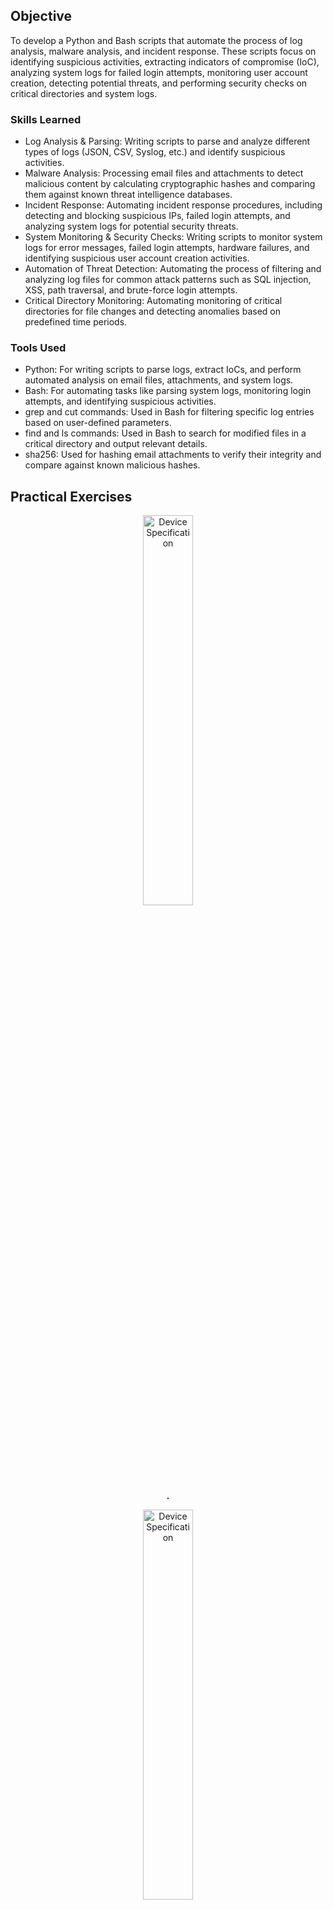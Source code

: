 ## Objective

To develop a Python and Bash scripts that automate the process of log analysis, malware analysis, and incident response. These scripts focus on identifying suspicious activities, extracting indicators of compromise (IoC), analyzing system logs for failed login attempts, monitoring user account creation, detecting potential threats, and performing security checks on critical directories and system logs.

### Skills Learned

- Log Analysis & Parsing: Writing scripts to parse and analyze different types of logs (JSON, CSV, Syslog, etc.) and identify suspicious activities.
- Malware Analysis: Processing email files and attachments to detect malicious content by calculating cryptographic hashes and comparing them against known threat intelligence databases.
- Incident Response: Automating incident response procedures, including detecting and blocking suspicious IPs, failed login attempts, and analyzing system logs for potential security threats.
- System Monitoring & Security Checks: Writing scripts to monitor system logs for error messages, failed login attempts, hardware failures, and identifying suspicious user account creation activities.
- Automation of Threat Detection: Automating the process of filtering and analyzing log files for common attack patterns such as SQL injection, XSS, path traversal, and brute-force login attempts.
- Critical Directory Monitoring: Automating monitoring of critical directories for file changes and detecting anomalies based on predefined time periods.

### Tools Used

- Python: For writing scripts to parse logs, extract IoCs, and perform automated analysis on email files, attachments, and system logs.
- Bash: For automating tasks like parsing system logs, monitoring login attempts, and identifying suspicious activities.
- grep and cut commands: Used in Bash for filtering specific log entries based on user-defined parameters.
- find and ls commands: Used in Bash to search for modified files in a critical directory and output relevant details.
- sha256: Used for hashing email attachments to verify their integrity and compare against known malicious hashes.

## Practical Exercises

<p align="center">
<img src="https://imgur.com/" height="40%" width="40%" alt="Device Specification"/>
<br/>
<b>.</b>
<br/>

<p align="center">
<img src="https://imgur.com/" height="40%" width="40%" alt="Device Specification"/>
<br/>
<b>.</b>
<br/>

<p align="center">
<img src="https://imgur.com/" height="40%" width="40%" alt="Device Specification"/>
<br/>
<b>.</b>
<br/>

<p align="center">
<img src="https://imgur.com/" height="40%" width="40%" alt="Device Specification"/>
<br/>
<b>.</b>
<br/>

<p align="center">
<img src="https://imgur.com/" height="40%" width="40%" alt="Device Specification"/>
<br/>
<b>.</b>
<br/>

<p align="center">
<img src="https://imgur.com/" height="40%" width="40%" alt="Device Specification"/>
<br/>
<b>.</b>
<br/>

<p align="center">
<img src="https://imgur.com/" height="40%" width="40%" alt="Device Specification"/>
<br/>
<b>.</b>
<br/>

<p align="center">
<img src="https://imgur.com/" height="40%" width="40%" alt="Device Specification"/>
<br/>
<b>.</b>
<br/>

<p align="center">
<img src="https://imgur.com/" height="40%" width="40%" alt="Device Specification"/>
<br/>
<b>.</b>
<br/>

<p align="center">
<img src="https://imgur.com/" height="40%" width="40%" alt="Device Specification"/>
<br/>
<b>.</b>
<br/>

## Outcome

- Automated Log Analysis: The creation of scripts that efficiently parse and analyze logs to detect and report suspicious activities, including failed login attempts, suspicious URLs, and other indicators of compromise (IoCs).
- Malware Detection: The development of Python scripts to automate the extraction and hashing of email attachments for faster identification of malicious content.
- Enhanced Incident Response: Automating the process of detecting and mitigating threats, such as blocking IP addresses involved in brute-force login attempts.
- Improved Security Monitoring: Implementing automated monitoring scripts to track critical directory changes, failed logins, account creation, and system errors, help to quickly identify and respond to security incidents.
- Efficient Reporting: Generating detailed reports based on the analysis of logs, suspicious activities, and system issues, providing valuable insights.

## Acknowledgements
- [Python](https://www.python.org/)
- [Bash](https://www.gnu.org/software/bash/)

## Disclaimer

The projects and activities within this portfolio are for educational and ethical cybersecurity research purposes only. All work was performed in controlled environments, including isolated, personally owned laboratories, subscription-based cloud environments, and through engagement with online cybersecurity learning platforms. Any cloud-based activities and participation in online learning platforms were conducted in full compliance with their respective terms of service and acceptable use policies. These projects should not be used for any illegal or unethical activities. Unauthorized access to any computer system or network is strictly prohibited. The author(s) are not responsible for any misuse of the information or code provided.
